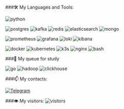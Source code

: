 ###🛠  My Languages and Tools:

![python](https://img.shields.io/badge/-python-1f1f1f?style=for-the-badge&logo=python)

![postgres](https://img.shields.io/badge/-postgres-1f1f1f?style=for-the-badge&logo=postgres)
![kafka](https://img.shields.io/badge/-kafka-1f1f1f?style=for-the-badge&logo=kafka)
![redis](https://img.shields.io/badge/-redis-1f1f1f?style=for-the-badge&logo=redis)
![elasticsearch](https://img.shields.io/badge/-elasticsearch-1f1f1f?style=for-the-badge&logo=elasticsearch)
![mongo](https://img.shields.io/badge/-mongo-1f1f1f?style=for-the-badge&logo=mongo)

![prometheus](https://img.shields.io/badge/-prometheus-1f1f1f?style=for-the-badge&logo=prometheus)
![grafana](https://img.shields.io/badge/-grafana-1f1f1f?style=for-the-badge&logo=grafana)
![loki](https://img.shields.io/badge/-k3s-1f1f1f?style=for-the-badge&logo=loki)
![kibana](https://img.shields.io/badge/-kibana-1f1f1f?style=for-the-badge&logo=kibana)

![docker](https://img.shields.io/badge/-docker-1f1f1f?style=for-the-badge&logo=docker)
![kubernetes](https://img.shields.io/badge/-kubernetes-1f1f1f?style=for-the-badge&logo=kubernetes)
![k3s](https://img.shields.io/badge/-k3s-1f1f1f?style=for-the-badge&logo=k3s)
![nginx](https://img.shields.io/badge/-nginx-1f1f1f?style=for-the-badge&logo=nginx)
![bash](https://img.shields.io/badge/-bash-1f1f1f?style=for-the-badge&logo=bash)

###📕 My queue for study

![go](https://img.shields.io/badge/-go-1f1f1f?style=for-the-badge&logo=go)
![hadoop](https://img.shields.io/badge/-hadoop-1f1f1f?style=for-the-badge&logo=hadoop)
![clickhouse](https://img.shields.io/badge/-clickhouse-1f1f1f?style=for-the-badge&logo=clickhouse)

###📫 My contacts:

[![Telegram](https://img.shields.io/badge/-Telegram-1f1f1f?style=for-the-badge&logo=telegram)](https://t.me/Slavlen01)

###👁️ My visitors: ![visitors](https://visitor-badge.laobi.icu/badge?page_id=slavlen.slavlen)
